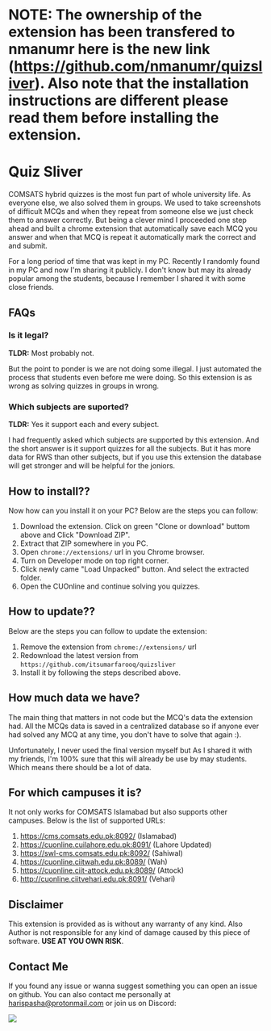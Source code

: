 # NOTE: The ownership of the extension has been transfered to nmanumr here is the new link (https://github.com/nmanumr/quizsliver). Also note that the installation instructions are different please read them before installing the extension.

# Quiz Sliver

COMSATS hybrid quizzes is the most fun part of whole university life. As everyone else, we also solved them in groups. We used to take screenshots of difficult MCQs and when they repeat from someone else we just check them to answer correctly. But being a clever mind I proceeded one step ahead and built a chrome extension that automatically save each MCQ you answer and when that MCQ is repeat it automatically mark the correct and and submit.

For a long period of time that was kept in my PC. Recently I randomly found in my PC and now I'm sharing it publicly. I don't know but may its already popular among the students, because I remember I shared it with some close friends.

## FAQs

### Is it legal?
**TLDR:** Most probably not.

But the point to ponder is we are not doing some illegal. I just automated the process that students even before me were doing. So this extension is as wrong as solving quizzes in groups in wrong.

### Which subjects are suported?
**TLDR:** Yes it support each and every subject.

I had frequently asked which subjects are supported by this extension. And the short answer is it support quizzes for all the subjects. But it has more data for RWS than other subjects, but if you use this extension the database will get stronger and will be helpful for the joniors.

## How to install??

Now how can you install it on your PC? Below are the steps you can follow:

1. Download the extension. Click on green "Clone or download" buttom above and Click "Download ZIP".
2. Extract that ZIP somewhere in you PC.
3. Open `chrome://extensions/` url in you Chrome browser.
4. Turn on Developer mode on top right corner.
5. Click newly came "Load Unpacked" button. And select the extracted folder.
6. Open the CUOnline and continue solving you quizzes.

## How to update??

Below are the steps you can follow to update the extension:

1. Remove the extension from `chrome://extensions/` url
2. Redownload the latest version from `https://github.com/itsumarfarooq/quizsliver`
3. Install it by following the steps described above.

## How much data we have?
The main thing that matters in not code but the MCQ's data the extension had. All the MCQs data is saved in a centralized database so if anyone ever had solved any MCQ at any time, you don't have to solve that again :).

Unfortunately, I never used the final version myself but As I shared it with my friends, I'm 100% sure that this will already be use by may students. Which means there should be a lot of data.


## For which campuses it is?
It not only works for COMSATS Islamabad but also supports other campuses. Below is the list of supported URLs:

1. https://cms.comsats.edu.pk:8092/ (Islamabad)
2. https://cuonline.cuilahore.edu.pk:8091/ (Lahore Updated)
3. https://swl-cms.comsats.edu.pk:8092/ (Sahiwal)
4. https://cuonline.ciitwah.edu.pk:8089/ (Wah)
5. https://cuonline.ciit-attock.edu.pk:8089/ (Attock)
6. http://cuonline.ciitvehari.edu.pk:8091/ (Vehari)

## Disclaimer

This extension is provided as is without any warranty of any kind. Also Author is not responsible for any kind of damage caused by this piece of software. **USE AT YOU OWN RISK**.

## Contact Me

If you found any issue or wanna suggest something you can open an issue on github. You can also contact me personally at [harispasha@protonmail.com](mailto:harispasha@protonmail.com) or join us on Discord:

[![](https://discordapp.com/api/guilds/699000998877986896/embed.png?style=banner2)](https://discord.gg/QHNBZBD)
